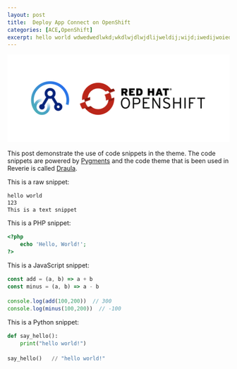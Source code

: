 ```yaml
---
layout: post
title:  Deploy App Connect on OpenShift
categories: [ACE,OpenShift]
excerpt: hello world wdwedwedlwkd;wkdlwjdlwjdlijweldij;wijd;iwedijwoiedjwjdoiwdj;woehd
---
```


![](/images/blogs/ace-openshift/banner.png)


This post demonstrate the use of code snippets in the theme. The code snippets are powered by [Pygments](http://pygments.org/) and the code theme that is been used in Reverie is called [Draula](https://draculatheme.com/).


This is a raw snippet:

```
hello world
123
This is a text snippet
```

This is a PHP snippet:

```php
<?php
    echo 'Hello, World!';
?>
```

This is a JavaScript snippet:

```js
const add = (a, b) => a + b
const minus = (a, b) => a - b

console.log(add(100,200))  // 300
console.log(minus(100,200))  // -100
```

This is a Python snippet:

```python
def say_hello():
    print("hello world!")

say_hello()   // "hello world!"
```
